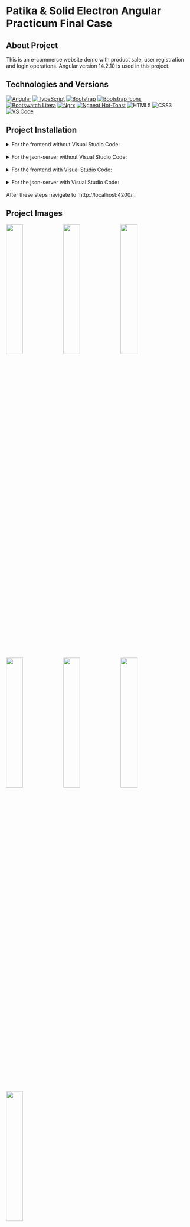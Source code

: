 # Patika & Solid Electron Angular Practicum Final Case

## About Project

This is an e-commerce website demo with product sale, user registration and login operations.
Angular version 14.2.10 is used in this project.

## Technologies and Versions
[![Angular](https://img.shields.io/badge/angular%2014.2.10-%23DD0031.svg?style=for-the-badge&logo=angular&logoColor=white)](https://angular.io/)
[![TypeScript](https://img.shields.io/badge/typescript%204.7.4-%23007ACC.svg?style=for-the-badge&logo=typescript&logoColor=white)](https://www.typescriptlang.org/)
[![Bootstrap](https://img.shields.io/badge/Bootstrap%20v5.2.2-blueviolet?style=for-the-badge&logo=bootstrap&logoColor=white)](https://getbootstrap.com)
[![Bootstrap Icons](https://img.shields.io/badge/Bootstrap%20icons%20v1.10.2-blueviolet?style=for-the-badge&logo=bootstrap&logoColor=white)](https://icons.getbootstrap.com)
[![Bootswatch Litera](https://img.shields.io/badge/bootswatch%20litera%20v5.2.2-blueviolet?style=for-the-badge&logo=bootstrap&logoColor=white)](https://bootswatch.com/litera/)
[![Ngrx](https://img.shields.io/badge/ngrx%20v14.3.2-purple?style=for-the-badge&logoColor=white)](https://ngrx.io/)
[![Ngneat Hot-Toast](https://img.shields.io/badge/ngneat%20hot%20toast%20v4.1.0-brown?style=for-the-badge&&logoColor=white)](https://ngneat.github.io/hot-toast/)
![HTML5](https://img.shields.io/badge/html5-%23E34F26.svg?style=for-the-badge&logo=html5&logoColor=white)
![CSS3](https://img.shields.io/badge/css3-%231572B6.svg?style=for-the-badge&logo=css3&logoColor=white)
[![VS Code](https://img.shields.io/badge/Visual%20studio%20code%20-%23007ACC.svg?style=for-the-badge&logo=vscode&logoColor=white)](https://code.visualstudio.com/)

## Project Installation

<details>
<summary>For the frontend without Visual Studio Code:</summary>
  <br>
  <ol>
    <li> Download the angular project.</li>
    <li> Unzip the project and open the project folder.</li>
    <li> Type "cmd" into the folder path at the top of the window to open a command prompt within the folder.(There are several ways to open the folder in command prompt)</li>
    <li> Write the command: "npm install" or "npm i"</li>
    <li> After installing npm, write the command: "ng serve" or "ng serve -open" or "ng serve -o"</li>
   </ol>
</details>
<br>

<details>
<summary>For the json-server without Visual Studio Code:</summary>
  <br>
  <ol>
    <li> Open the project folder.</li>
    <li> Type "cmd" into the folder path at the top of the window to open a command prompt within the folder.</li>
    <li> First, write the command: "cd src"</li>
    <li> Second, write the command: "cd db"</li>
    <li> And finally, write the command: "json-server --watch db.json"</li>
   </ol>
</details>
<br>

<details>
<summary>For the frontend with Visual Studio Code:</summary>
  <br>
  <ol>
    <li> Download the angular project.</li>
    <li> Unzip the project and open the project folder in visual studio code.</li>
    <li> Open a new terminal and write the command: "npm install" or "npm i"</li>
    <li> After installing npm, write the command: "ng serve" or "ng serve -open" or "ng serve -o"</li>
   </ol>
</details>
<br>

<details>
<summary>For the json-server with Visual Studio Code:</summary>
  <br>
  <ol>
    <li> Download the angular project.</li>
    <li> Unzip the project and open the project folder in visual studio code.</li>
    <li> Open src folder and right click db folder.</li>
    <li> Select "Open in Integrated Terminal" on the popup menu.</li>
    <li> Write the command: "json-server --watch db.json"</li>
   </ol>
</details>
<br>
After these steps navigate to `http://localhost:4200/`.

## Project Images

<img src="https://user-images.githubusercontent.com/81609259/204153162-3ff0c4b8-a0e1-4210-ad31-b82742497f3a.jpg" width="30%"> <img src="https://user-images.githubusercontent.com/81609259/204153727-565e28d9-80a9-4efa-ab11-89ae2ac85b27.jpg" width="30%"> <img src="https://user-images.githubusercontent.com/81609259/204153807-0cb6f8c8-53f1-495f-b44a-94145457f89a.jpg" width="30%"> <img src="https://user-images.githubusercontent.com/81609259/204153305-ab4f8915-1a96-4291-a184-05e7bc72145f.jpg" width="30%"> <img src="https://user-images.githubusercontent.com/81609259/204153983-cca25a32-d3b4-42f5-b5fa-22511edc5bd5.jpg" width="30%"> <img src="https://user-images.githubusercontent.com/81609259/204153984-54b8967b-f228-4065-a3a2-3f5fa464320e.jpg" width="30%"> <img src="https://user-images.githubusercontent.com/81609259/204153315-0eb1d06a-d95f-4e06-84b0-32b5a6011e44.jpg" width="30%">

## Further help
You can contact me from my linkedIn account in case any issues.
